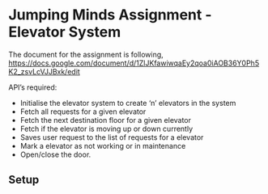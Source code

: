 # Jumping Minds Assignment - Elevator System
The document for the assignment is following, https://docs.google.com/document/d/1ZlJKfawiwqaEy2qoa0iAOB36Y0Ph5K2_zsvLcVJJBxk/edit

API’s required:
- Initialise the elevator system to create ‘n’ elevators in the system
- Fetch all requests for a given elevator
- Fetch the next destination floor for a given elevator
- Fetch if the elevator is moving up or down currently
- Saves user request to the list of requests for a elevator
- Mark a elevator as not working or in maintenance 
- Open/close the door.

## Setup



